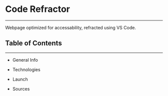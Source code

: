 # Code Refractor

---

Webpage optimized for accessability, refracted using VS Code.

## Table of Contents

---

* General Info

* Technologies

* Launch

* Sources


